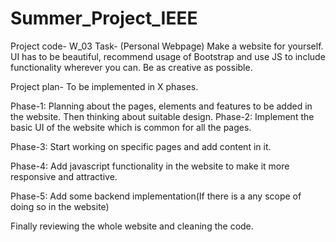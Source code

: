 # Summer_Project_IEEE
Project code- W_03
Task- (Personal Webpage) Make a website for yourself. UI has to be beautiful, recommend usage of Bootstrap and use JS
to include functionality wherever you can. Be as creative as possible.

Project plan-
To be implemented in X phases.

Phase-1: Planning about the pages, elements and features to be added in the website. Then thinking about suitable design.
Phase-2: Implement the basic UI of the website which is common for all the pages.

Phase-3: Start working on specific pages and add content in it.

Phase-4: Add javascript functionality in the website to make it more responsive and attractive.

Phase-5: Add some backend implementation(If there is a any scope of doing so in the website)

Finally reviewing the whole website and cleaning the code.
